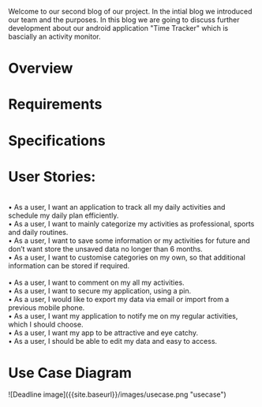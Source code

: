 Welcome to our second blog of our project. In the intial blog we introduced our team and the purposes. In this blog we are going to discuss further development about our android application "Time Tracker" which is bascially an activity monitor. 
<h1>Overview</h1>











<h1>Requirements</h1>








<h1>Specifications</h1>










<h1>User Stories:</h1>

<br>•	As a user, I want an application to track all my daily activities and schedule my daily plan efficiently.
<br>•	As a user, I want to mainly categorize my activities as professional, sports and daily routines.
<br>•	As a user, I want to save some information or my activities for future and don’t want store the unsaved data no longer than 6 months.
<br>•	As a user, I want to customise categories on my own, so that additional information can be stored if required.</br>
<br>•	As a user, I want to comment on my all my activities.
<br>•	As a user, I want to secure my application, using a pin.
<br>•	As a user, I would like to export my data via email or import from a previous mobile phone.
<br>•	As a user, I want my application to notify me on my regular activities, which I should choose.
<br>•	As a user, I want my app to be attractive and eye catchy.
<br>•	As a user, I should be able to edit my data and easy to access.

<h1>Use Case Diagram</h1>
![Deadline image]({{site.baseurl}}/images/usecase.png "usecase")


<h1></h1>
